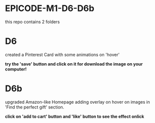 # EPICODE-M1-D6-D6b

this repo contains 2 folders

# D6

created a Pinterest Card with some animations on 'hover'

<b>try the 'save' button and click on it for download the image on your computer!</b>

# D6b

upgraded Amazon-like Homepage adding overlay on hover on images in 'Find the perfect gift' section.

<b>click on 'add to cart' button and 'like' button to see the effect onlick</b>
